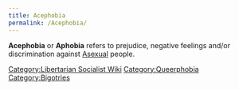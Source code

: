 ```yaml
---
title: Acephobia
permalink: /Acephobia/
---
```


**Acephobia** or **Aphobia** refers to prejudice, negative feelings
and/or discrimination against [Asexual](Asexuality "wikilink") people.

[Category:Libertarian Socialist
Wiki](Category:Libertarian_Socialist_Wiki "wikilink")
[Category:Queerphobia](Category:Queerphobia "wikilink")
[Category:Bigotries](Category:Bigotries "wikilink")